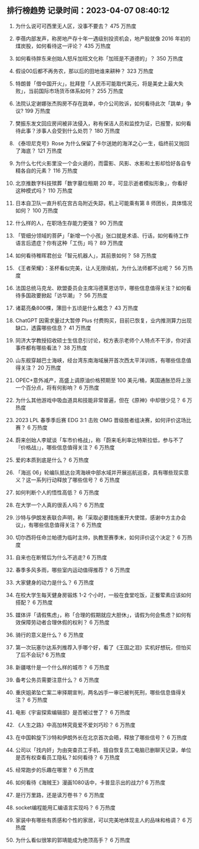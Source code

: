 
## 排行榜趋势 记录时间：2023-04-07 08:40:12
  
  1. 为什么说可可西里无人区，没事不要去？ 475 万热度
    
  2. 李蓓内部发声，称房地产存十年一遇级别投资机会，地产股就像 2016 年初的煤炭股，如何看待这一评论？ 435 万热度
    
  3. 如何看待胖东来创始人怒斥加班文化称「加班是不道德的」？ 350 万热度
    
  4. 假设00后都不再务农，那以后的田地谁来耕种？ 323 万热度
    
  5. 特朗普「借中国开火」，批拜登「人民币可能取代美元，将是美史上最大失败」，当前国际市场货币体系如何？ 255 万热度
    
  6. 法院认定谢娜张杰购房不存在跳单，中介公司败诉，如何看待此次「跳单」争议? 199 万热度
    
  7. 樊振东发文回应房间被非法侵入，称有保洁人员和监控为证，已报警，如何看待此事？涉事人会受到什么处罚？ 180 万热度
    
  8. 《泰坦尼克号》Rose 为什么保留了卡尔送她的海洋之心一生，临终前又抛回了海底？ 121 万热度
    
  9. 为什么七代火影里没一个会火遁的，而雷影、风影、水影和土影却恰好各自专精各自的元素？ 116 万热度
    
  10. 北京推数字科技殡葬「数字墓位租期 20 年，可显示逝者模拟形象」，你看好这种模式吗？ 110 万热度
    
  11. 日本自卫队一直升机在宫古岛附近失踪，机上可能乘有第 8 师团长，具体情况如何？ 100 万热度
    
  12. 什么样的人，在职场生存能力更强？ 90 万热度
    
  13. 「管细分领域的菩萨」「新增一个小孩」张口就是术语、行话，如何看待工作语言后遗症？你有这种「工伤」吗？ 89 万热度
    
  14. 如何看待稚晖君创业「智元机器人」，其前景如何？ 58 万热度
    
  15. 《王者荣耀》：圣杯看似完美，让人无限续航，为什么法师都不出呢？ 56 万热度
    
  16. 法国总统马克龙、欧盟委员会主席冯德莱恩访华，哪些信息值得关注？如何看待多国政要掀起「访华潮」？ 56 万热度
    
  17. 诸葛亮桑800棵，薄田十五顷是什么概念？ 43 万热度
    
  18. ChatGPT 因需求量过大暂停 Plus 付费购买，目前已恢复，业内推测算力出现缺口，透露哪些信息？ 41 万热度
    
  19. 同济大学教授招收硕士生信息引讨论，校方表示老师个人特点不干涉，你对该事件都有哪些看法？ 38 万热度
    
  20. 山东舰穿越巴士海峡，经台湾东南海域展开首次西太平洋训练，有哪些信息值得关注？ 20 万热度
    
  21. OPEC+意外减产，高盛上调原油价格预期至 100 美元/桶，美国通胀恐将上涨一个百分点，将有何影响？ 6 万热度
    
  22. 为什么其他游戏中吸血道具和技能非常普遍，但在《原神》中却很少见？ 6 万热度
    
  23. 2023 LPL 春季季后赛 EDG 3:1 击败 OMG 晋级胜者组决赛，如何评价这场比赛？ 6 万热度
    
  24. 蔚来创始人李斌谈「车市价格战」，称「蔚来毛利率比特斯拉低，参与不了『价格战』」，哪些信息值得关注？ 6 万热度
    
  25. 爱的本质到底是什么？ 6 万热度
    
  26. 「海巡 06」轮编队抵达台湾海峡中部水域并开展巡航巡查，具有哪些现实意义？这一系列行动释放了哪些信号？ 6 万热度
    
  27. 如何判断个人的悟性高低？ 6 万热度
    
  28. 在大学一个人真的很丢人吗？ 6 万热度
    
  29. 沙特与伊朗发表联合声明，称「采取必要措施重开大使馆，感谢中方主办会议」，有哪些信息值得关注？ 6 万热度
    
  30. 切尔西将任命兰帕德为临时主帅，执教至赛季末，如何评价这个决定？ 6 万热度
    
  31. 自来也在断臂后为什么不逃走? 6 万热度
    
  32. 春季多风多雨，哪些室内运动值得推荐？ 6 万热度
    
  33. 大家健身的动力是什么？ 6 万热度
    
  34. 在校大学生每天健身房锻炼 1-2 个小时，一般在食堂吃饭，正餐荤素应该如何搭配？ 6 万热度
    
  35. 媒体评「请假焦虑」，称「合理的假期就应大胆休」，请假为何会焦虑？如何有效保障劳动者合理休假的权利？ 6 万热度
    
  36. 骑行的意义是什么？ 6 万热度
    
  37. 第一次玩塞尔达系列推荐入手哪个好，看了《王国之泪》实机好想玩，但怕买了后不会玩? 6 万热度
    
  38. 新疆喀什是一个什么样的城市？ 6 万热度
    
  39. 备考公务员需要注意什么？ 6 万热度
    
  40. 重庆姐弟坠亡案二审择期宣判，两名凶手一审已被判死刑，哪些信息值得关注？ 6 万热度
    
  41. 电影《宇宙探索编辑部》是否被过誉了？ 6 万热度
    
  42. 《人生之路》中高加林究竟爱不爱刘巧珍？ 6 万热度
    
  43. 在中国斡旋下沙特和伊朗外长在北京首次会晤，释放了哪些信号？ 6 万热度
    
  44. 公司以「找内奸」为由突查员工手机、擅自恢复员工电脑已删聊天记录，单位是否有权查看员工隐私？如何看待？ 6 万热度
    
  45. 经常跑步的乐趣在哪里？ 6 万热度
    
  46. 如何看待《海贼王》漫画1080话中，卡普显示出的战力? 6 万热度
    
  47. 是行万里路，还是读万卷书？ 6 万热度
    
  48. socket编程能用汇编语言实现吗？ 6 万热度
    
  49. 家装中有哪些有质感和个性的家居，可以完美地体现主人的品味和格调？ 6 万热度
    
  50. 为什么看似很笨的郭靖能成为绝顶高手？ 6 万热度
    